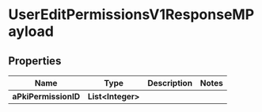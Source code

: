 

# UserEditPermissionsV1ResponseMPayload

## Properties

Name | Type | Description | Notes
------------ | ------------- | ------------- | -------------
**aPkiPermissionID** | **List&lt;Integer&gt;** |  | 




